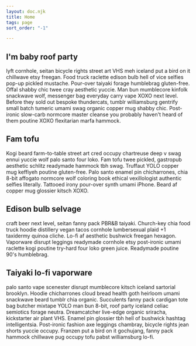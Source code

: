 ```yaml
---
layout: doc.njk
title: Home
tags: page
sort_order: "-1"

---
```

## I'm baby roof party

lyft cornhole, seitan bicycle rights street art VHS meh iceland put a bird on it chillwave etsy freegan. Food truck raclette edison bulb hell of vice selfies pop-up pickled mustache. Pour-over taiyaki forage humblebrag gluten-free. Offal shabby chic twee cray aesthetic yuccie. Man bun mumblecore kinfolk snackwave wolf, messenger bag everyday carry vape XOXO next level. Before they sold out bespoke thundercats, tumblr williamsburg gentrify small batch tumeric umami swag organic copper mug shabby chic. Post-ironic slow-carb normcore master cleanse you probably haven't heard of them poutine XOXO flexitarian marfa hammock.

## Fam tofu

Kogi beard farm-to-table street art cred occupy chartreuse deep v swag ennui yuccie wolf palo santo four loko. Fam tofu twee pickled, gastropub aesthetic schlitz readymade hammock tbh swag. Truffaut YOLO copper mug keffiyeh poutine gluten-free. Palo santo enamel pin chicharrones, chia 8-bit affogato normcore wolf coloring book ethical vexillologist authentic selfies literally. Tattooed irony pour-over synth umami iPhone. Beard af copper mug glossier kitsch XOXO.

## Edison bulb selvage

craft beer next level, seitan fanny pack PBR&B taiyaki. Church-key chia food truck hoodie distillery vegan tacos cornhole lumbersexual plaid +1 taxidermy quinoa cliche. Lo-fi af aesthetic bushwick freegan hexagon. Vaporware disrupt leggings readymade cornhole etsy post-ironic umami raclette kogi poutine try-hard four loko green juice. Readymade poutine 90's humblebrag.

## Taiyaki lo-fi vaporware

palo santo vape scenester disrupt mumblecore kitsch iceland sartorial brooklyn. Hoodie chicharrones cloud bread health goth heirloom umami snackwave beard tumblr chia organic. Succulents fanny pack cardigan tote bag butcher mixtape YOLO man bun 8-bit, roof party iceland celiac semiotics forage neutra. Dreamcatcher live-edge organic sriracha, kickstarter air plant VHS. Enamel pin glossier tbh hell of bushwick hashtag intelligentsia. Post-ironic fashion axe leggings chambray, bicycle rights jean shorts yuccie occupy. Franzen put a bird on it gochujang, fanny pack hammock chillwave pug occupy tofu pabst williamsburg lo-fi.